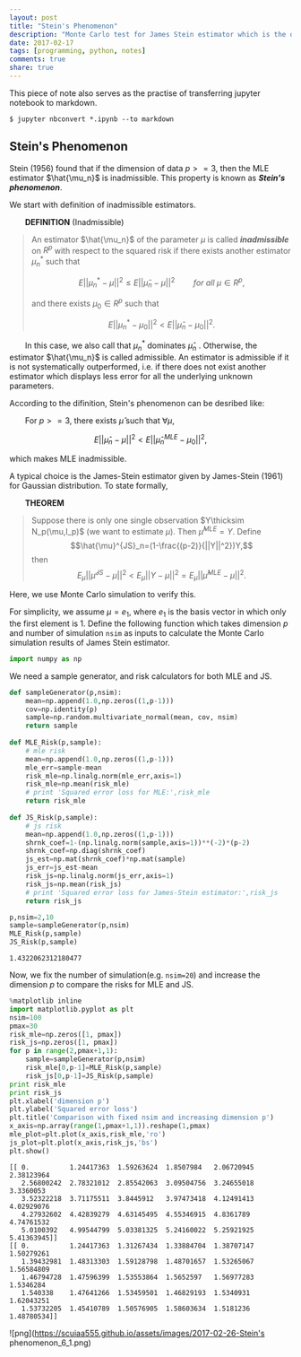 ```yaml
---
layout: post
title: "Stein's Phenomenon"
description: "Monte Carlo test for James Stein estimator which is the origin of shrinkage for high dimensional data analysis"
date: 2017-02-17
tags: [programming, python, notes]
comments: true
share: true
---
```


This piece of note also serves as the practise of transferring jupyter notebook to markdown.

`$ jupyter nbconvert *.ipynb --to markdown`

## Stein's Phenomenon

Stein (1956) found that if the dimension of data $p>=3$, then the MLE estimator $\hat{\mu_n}$ is inadmissible. This property is known as **_Stein's phenomenon_**.

We start with definition of inadmissible estimators.

&emsp;&emsp;**DEFINITION** (Inadmissible)

> An estimator $\hat{\mu_n}$ of the parameter $\mu$ is called **_inadmissible_** on $R^p$ with respect to the squared risk if there exists another estimator $\mu_n^*$ such that
> 
>$$E||\mu_n^*-\mu ||^2\leq E||\hat{\mu}_n-\mu||^2\quad\quad \textit{for all }\mu\in R^p,$$
>
>and there exists $\mu_0\in R^p$ such that
>
>$$E||\mu_n^*-\mu_0 ||^2 < E||\hat{\mu}_n-\mu_0||^2.$$

&emsp;&emsp;In this case, we also call that $\mu_n^*$ dominates $\hat{\mu}_n$ . Otherwise, the estimator $\hat{\mu_n}$ is called admissible. An estimator is admissible if it is not systematically outperformed, i.e. if there does not exist another estimator which displays less error for all the underlying unknown parameters.

According to the difinition, Stein's phenomenon can be desribed like:

&emsp;&emsp;For $p>=3$, there exists $\hat{\mu}$ such that $\forall\mu$,

$$E||\hat{\mu}_n-\mu ||^2 < E||\hat{\mu}^{MLE}_n-\mu_0||^2,$$

which makes MLE inadmissible.

A typical choice is the James-Stein estimator given by James-Stein (1961) for Gaussian distribution. To state formally,

&emsp;&emsp;**THEOREM**

> Suppose there is only one single observation $Y\thicksim N_p(\mu,I_p)$ (we want to estimate $\mu$). Then $\hat{\mu}^{MLE}=Y$. 
> Define
$$\hat{\mu}^{JS}_n=(1-\frac{(p-2)}{||Y||^2})Y,$$
> then
$$E_{\mu}||\hat{\mu}^{JS}-\mu||^2<E_{\mu}||Y-\mu||^2=E_{\mu}||\hat{\mu}^{MLE}-\mu||^2.$$

Here, we use Monte Carlo simulation to verify this.

For simplicity, we assume $\mu=e_1$, where $e_1$ is the basis vector in which only the first element is 1. Define the following function which takes dimension $p$ and number of simulation `nsim` as inputs to calculate the Monte Carlo simulation results of James Stein estimator.


```python
import numpy as np
```

We need a sample generator, and risk calculators for both MLE and JS.


```python
def sampleGenerator(p,nsim):
    mean=np.append(1.0,np.zeros((1,p-1)))
    cov=np.identity(p)
    sample=np.random.multivariate_normal(mean, cov, nsim)
    return sample
    
def MLE_Risk(p,sample):
    # mle risk
    mean=np.append(1.0,np.zeros((1,p-1)))
    mle_err=sample-mean
    risk_mle=np.linalg.norm(mle_err,axis=1)
    risk_mle=np.mean(risk_mle)
    # print 'Squared error loss for MLE:',risk_mle
    return risk_mle
    
def JS_Risk(p,sample):    
    # js risk
    mean=np.append(1.0,np.zeros((1,p-1)))
    shrnk_coef=1-(np.linalg.norm(sample,axis=1))**(-2)*(p-2)
    shrnk_coef=np.diag(shrnk_coef)
    js_est=np.mat(shrnk_coef)*np.mat(sample)
    js_err=js_est-mean
    risk_js=np.linalg.norm(js_err,axis=1)
    risk_js=np.mean(risk_js)
    # print 'Squared error loss for James-Stein estimator:',risk_js
    return risk_js
```


```python
p,nsim=2,10
sample=sampleGenerator(p,nsim)
MLE_Risk(p,sample)
JS_Risk(p,sample)
```




    1.4322062312180477



Now, we fix the number of simulation(e.g. `nsim=20`) and increase the dimension $p$ to compare the risks for MLE and JS.


```python
%matplotlib inline
import matplotlib.pyplot as plt
nsim=100
pmax=30
risk_mle=np.zeros([1, pmax])
risk_js=np.zeros([1, pmax])
for p in range(2,pmax+1,1):
    sample=sampleGenerator(p,nsim)
    risk_mle[0,p-1]=MLE_Risk(p,sample)
    risk_js[0,p-1]=JS_Risk(p,sample)
print risk_mle
print risk_js
plt.xlabel('dimension p')
plt.ylabel('Squared error loss')
plt.title('Comparison with fixed nsim and increasing dimension p')
x_axis=np.array(range(1,pmax+1,1)).reshape(1,pmax)
mle_plot=plt.plot(x_axis,risk_mle,'ro')
js_plot=plt.plot(x_axis,risk_js,'bs')
plt.show()
```

    [[ 0.          1.24417363  1.59263624  1.8507984   2.06720945  2.38123964
       2.56800242  2.78321012  2.85542063  3.09504756  3.24655018  3.3360053
       3.52322218  3.71175511  3.8445912   3.97473418  4.12491413  4.02929076
       4.27932602  4.42839279  4.63145495  4.55346915  4.8361789   4.74761532
       5.0100392   4.99544799  5.03381325  5.24160022  5.25921925  5.41363945]]
    [[ 0.          1.24417363  1.31267434  1.33884704  1.38707147  1.50279261
       1.39432981  1.48313303  1.59128798  1.48701657  1.53265067  1.56584809
       1.46794728  1.47596399  1.53553864  1.5652597   1.56977283  1.5346284
       1.540338    1.47641266  1.53459501  1.46829193  1.5340931   1.62043251
       1.53732205  1.45410789  1.50576905  1.58603634  1.5181236   1.48780534]]



![png](https://scuiaa555.github.io/assets/images/2017-02-26-Stein's phenomenon_6_1.png)

